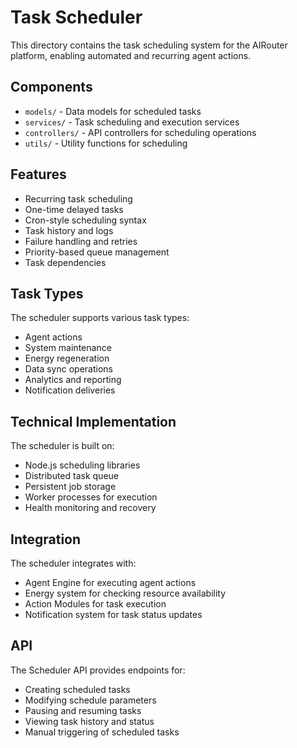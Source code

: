 # Task Scheduler

This directory contains the task scheduling system for the AIRouter platform, enabling automated and recurring agent actions.

## Components

- `models/` - Data models for scheduled tasks
- `services/` - Task scheduling and execution services
- `controllers/` - API controllers for scheduling operations
- `utils/` - Utility functions for scheduling

## Features

- Recurring task scheduling
- One-time delayed tasks
- Cron-style scheduling syntax
- Task history and logs
- Failure handling and retries
- Priority-based queue management
- Task dependencies

## Task Types

The scheduler supports various task types:

- Agent actions
- System maintenance
- Energy regeneration
- Data sync operations
- Analytics and reporting
- Notification deliveries

## Technical Implementation

The scheduler is built on:

- Node.js scheduling libraries
- Distributed task queue
- Persistent job storage
- Worker processes for execution
- Health monitoring and recovery

## Integration

The scheduler integrates with:

- Agent Engine for executing agent actions
- Energy system for checking resource availability
- Action Modules for task execution
- Notification system for task status updates

## API

The Scheduler API provides endpoints for:

- Creating scheduled tasks
- Modifying schedule parameters
- Pausing and resuming tasks
- Viewing task history and status
- Manual triggering of scheduled tasks 